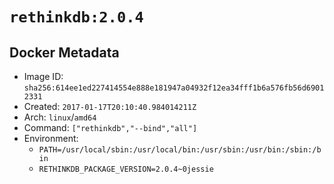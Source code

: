 # `rethinkdb:2.0.4`

## Docker Metadata

- Image ID: `sha256:614ee1ed227414554e888e181947a04932f12ea34fff1b6a576fb56d69012331`
- Created: `2017-01-17T20:10:40.984014211Z`
- Arch: `linux`/`amd64`
- Command: `["rethinkdb","--bind","all"]`
- Environment:
  - `PATH=/usr/local/sbin:/usr/local/bin:/usr/sbin:/usr/bin:/sbin:/bin`
  - `RETHINKDB_PACKAGE_VERSION=2.0.4~0jessie`
